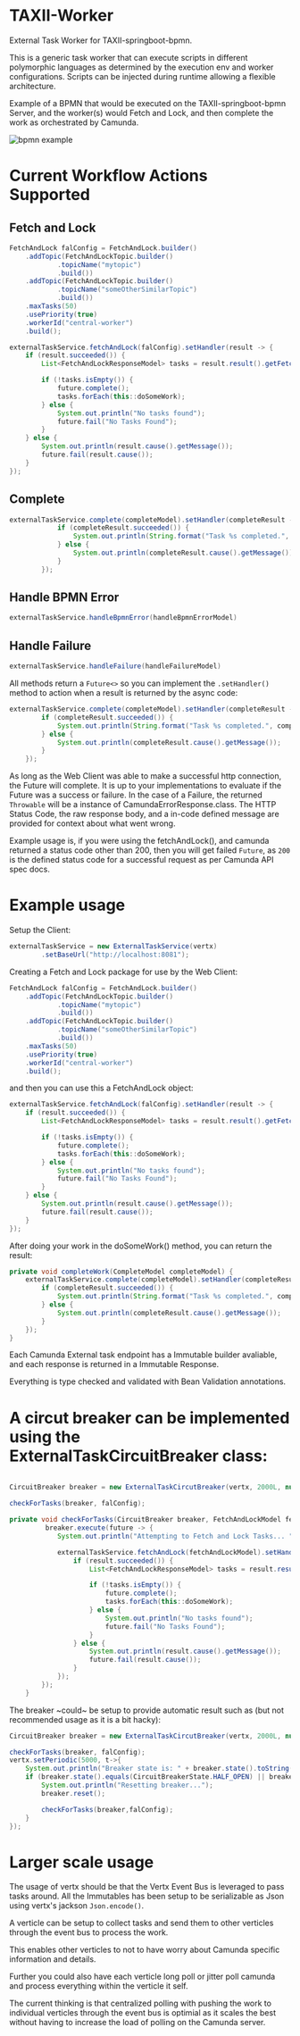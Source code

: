 # TAXII-Worker

External Task Worker for TAXII-springboot-bpmn.

This is a generic task worker that can execute scripts in different polymorphic languages as determined by the execution env and worker configurations.
Scripts can be injected during runtime allowing a flexible architecture.

Example of a BPMN that would be executed on the TAXII-springboot-bpmn Server, and the worker(s) would Fetch and Lock, and then complete the work as orchestrated by Camunda.

![bpmn example](./docs/bpmn/example_taxii_worker.png)

# Current Workflow Actions Supported

## Fetch and Lock

```java
FetchAndLock falConfig = FetchAndLock.builder()
    .addTopic(FetchAndLockTopic.builder()
            .topicName("mytopic")
            .build())
    .addTopic(FetchAndLockTopic.builder()
            .topicName("someOtherSimilarTopic")
            .build())
    .maxTasks(50)
    .usePriority(true)
    .workerId("central-worker")
    .build();

externalTaskService.fetchAndLock(falConfig).setHandler(result -> {
    if (result.succeeded()) {
        List<FetchAndLockResponseModel> tasks = result.result().getFetchedTasks();

        if (!tasks.isEmpty()) {
            future.complete();
            tasks.forEach(this::doSomeWork);
        } else {
            System.out.println("No tasks found");
            future.fail("No Tasks Found");
        }
    } else {
        System.out.println(result.cause().getMessage());
        future.fail(result.cause());
    }
});
```

## Complete

```java
externalTaskService.complete(completeModel).setHandler(completeResult -> {
            if (completeResult.succeeded()) {
                System.out.println(String.format("Task %s completed.", completeModel.getId()));
            } else {
                System.out.println(completeResult.cause().getMessage());
            }
        });
```

## Handle BPMN Error

```java
externalTaskService.handleBpmnError(handleBpmnErrorModel)
```

## Handle Failure

```java
externalTaskService.handleFailure(handleFailureModel)
```

All methods return a `Future<>` so you can implement the `.setHandler()` method to action when a result is returned by the async code:

```java
externalTaskService.complete(completeModel).setHandler(completeResult -> {
        if (completeResult.succeeded()) {
            System.out.println(String.format("Task %s completed.", completeModel.getId()));
        } else {
            System.out.println(completeResult.cause().getMessage());
        }
    });
```

As long as the Web Client was able to make a successful http connection, the Future will complete.
It is up to your implementations to evaluate if the Future was a success or failure.  In the case of a Failure, the returned `Throwable` will be a instance of CamundaErrorResponse.class.
The HTTP Status Code, the raw response body, and a in-code defined message are provided for context about what went wrong.

Example usage is, if you were using the fetchAndLock(), and camunda returned a status code other than 200, then you will get failed `Future`, as `200` is the defined status code for a successful request as per Camunda API spec docs.


# Example usage

Setup the Client:

```java
externalTaskService = new ExternalTaskService(vertx)
        .setBaseUrl("http://localhost:8081");
```

Creating a Fetch and Lock package for use by the Web Client:

```java
FetchAndLock falConfig = FetchAndLock.builder()
    .addTopic(FetchAndLockTopic.builder()
            .topicName("mytopic")
            .build())
    .addTopic(FetchAndLockTopic.builder()
            .topicName("someOtherSimilarTopic")
            .build())
    .maxTasks(50)
    .usePriority(true)
    .workerId("central-worker")
    .build();
```

and then you can use this a FetchAndLock object:

```java
externalTaskService.fetchAndLock(falConfig).setHandler(result -> {
    if (result.succeeded()) {
        List<FetchAndLockResponseModel> tasks = result.result().getFetchedTasks();

        if (!tasks.isEmpty()) {
            future.complete();
            tasks.forEach(this::doSomeWork);
        } else {
            System.out.println("No tasks found");
            future.fail("No Tasks Found");
        }
    } else {
        System.out.println(result.cause().getMessage());
        future.fail(result.cause());
    }
});
```

After doing your work in the doSomeWork() method, you can return the result:

```java
private void completeWork(CompleteModel completeModel) {
    externalTaskService.complete(completeModel).setHandler(completeResult -> {
        if (completeResult.succeeded()) {
            System.out.println(String.format("Task %s completed.", completeModel.getId()));
        } else {
            System.out.println(completeResult.cause().getMessage());
        }
    });
}
```

Each Camunda External task endpoint has a Immutable builder avaliable, and each response is returned in a Immutable Response.

Everything is type checked and validated with Bean Validation annotations.

# A circut breaker can be implemented using the ExternalTaskCircuitBreaker class:

```java

CircuitBreaker breaker = new ExternalTaskCircutBreaker(vertx, 2000L, null).getCircuitBreaker();

checkForTasks(breaker, falConfig);

private void checkForTasks(CircuitBreaker breaker, FetchAndLockModel fetchAndLockModel){
         breaker.execute(future -> {
            System.out.println("Attempting to Fetch and Lock Tasks... " + new Date().toString());

            externalTaskService.fetchAndLock(fetchAndLockModel).setHandler(result -> {
                if (result.succeeded()) {
                    List<FetchAndLockResponseModel> tasks = result.result().getFetchedTasks();

                    if (!tasks.isEmpty()) {
                        future.complete();
                        tasks.forEach(this::doSomeWork);
                    } else {
                        System.out.println("No tasks found");
                        future.fail("No Tasks Found");
                    }
                } else {
                    System.out.println(result.cause().getMessage());
                    future.fail(result.cause());
                }
            });
        });
    }

```

The breaker ~could~ be setup to provide automatic result such as (but not recommended usage as it is a bit hacky):

```java
CircuitBreaker breaker = new ExternalTaskCircutBreaker(vertx, 2000L, null).getCircuitBreaker();

checkForTasks(breaker, falConfig);
vertx.setPeriodic(5000, t->{
    System.out.println("Breaker state is: " + breaker.state().toString());
    if (breaker.state().equals(CircuitBreakerState.HALF_OPEN) || breaker.state().equals(CircuitBreakerState.OPEN)){
        System.out.println("Resetting breaker...");
        breaker.reset();

        checkForTasks(breaker,falConfig);
    }
});
```

# Larger scale usage

The usage of vertx should be that the Vertx Event Bus is leveraged to pass tasks around.  All the Immutables has been setup to be serializable as Json using vertx's jackson `Json.encode()`.

A verticle can be setup to collect tasks and send them to other verticles through the event bus to process the work.

This enables other verticles to not to have worry about Camunda specific information and details.

Further you could also have each verticle long poll or jitter poll camunda and process everything within the verticle it self.

The current thinking is that centralized polling with pushing the work to individual verticles through the event bus is optimial as it scales the best without having to increase the load of polling on the Camunda server.
